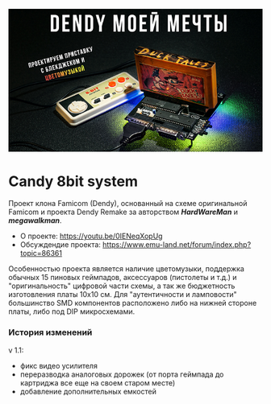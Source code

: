 ![Иллюстрация к проекту](https://github.com/HotPixelChannel/Candy_8bit/blob/5172f44756fc885d89af2bc24319f162821939bf/preview-small.jpg)
# Candy 8bit system
Проект клона Famicom (Dendy), основанный на схеме оригинальной Famicom и проекта Dendy Remake за авторством ***HardWareMan*** и ***megawalkman***.

* О проекте: https://youtu.be/0IENeqXopUg
* Обсуждендие проекта: https://www.emu-land.net/forum/index.php?topic=86361

Особенностью проекта является наличие цветомузыки, поддержка обычных 15 пиновых геймпадов, аксессуаров (пистолеты и т.д.) и "оригинальность" цифровой части схемы, а так же бюджетность изготовления платы 10х10 см. Для "аутентичности и ламповости" большинство SMD компонентов расположено либо на нижней стороне платы, либо под DIP микросхемами.

### История изменений
v 1.1: 
* фикс видео усилителя
* переразводка аналоговых дорожек (от порта геймпада до картриджа все еще на своем старом месте)
* добавление дополнительных емкостей
